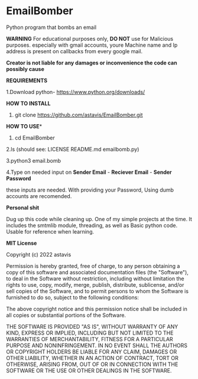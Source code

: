 # EmailBomber

Python program that bombs an email

**WARNING**
For educational purposes only, **DO NOT** use for Malicious purposes. especially with gmail accounts, youre Machine name and Ip address is present on callbacks from every google mail.

**Creator is not liable for any damages or inconvenience the code can possibly cause**

**REQUIREMENTS**

1.Download python- https://www.python.org/downloads/

**HOW TO INSTALL**

1. git clone https://github.com/astavis/EmailBomber.git



**HOW TO USE***

1. cd EmailBomber

2.ls (should see: LICENSE README.md emailbomb.py)

3.python3 email.bomb

4.Type on needed input on **Sender Email** - **Reciever Email** - **Sender Password** 

these inputs are needed. With providing your Password, Using dumb accounts are recomended.

**Personal shit**

Dug up this code while cleaning up. One of my simple projects at the time. It includes the smtmlib module, threading, as well as Basic python code. Usable for reference when learning.

**MIT License**

Copyright (c) 2022 astavis

Permission is hereby granted, free of charge, to any person obtaining a copy of this software and associated documentation files (the "Software"), to deal in the Software without restriction, including without limitation the rights to use, copy, modify, merge, publish, distribute, sublicense, and/or sell copies of the Software, and to permit persons to whom the Software is furnished to do so, subject to the following conditions:

The above copyright notice and this permission notice shall be included in all copies or substantial portions of the Software.

THE SOFTWARE IS PROVIDED "AS IS", WITHOUT WARRANTY OF ANY KIND, EXPRESS OR IMPLIED, INCLUDING BUT NOT LIMITED TO THE WARRANTIES OF MERCHANTABILITY, FITNESS FOR A PARTICULAR PURPOSE AND NONINFRINGEMENT. IN NO EVENT SHALL THE AUTHORS OR COPYRIGHT HOLDERS BE LIABLE FOR ANY CLAIM, DAMAGES OR OTHER LIABILITY, WHETHER IN AN ACTION OF CONTRACT, TORT OR OTHERWISE, ARISING FROM, OUT OF OR IN CONNECTION WITH THE SOFTWARE OR THE USE OR OTHER DEALINGS IN THE SOFTWARE.
